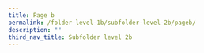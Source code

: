 ```yaml
---
title: Page b
permalink: /folder-level-1b/subfolder-level-2b/pageb/
description: ""
third_nav_title: Subfolder level 2b
---
```

